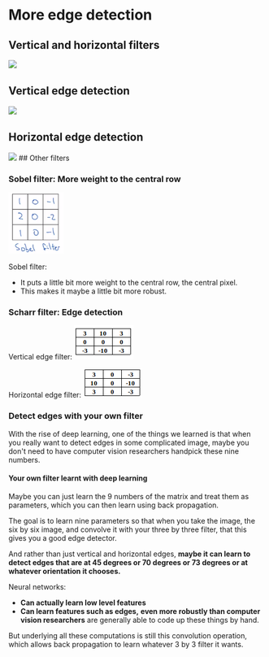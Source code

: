 # More edge detection

## Vertical and horizontal filters

<img src="../img/screenshot_from_2019-01-29_22-04-02.png" width="400" />

## Vertical edge detection

<img src="../img/screenshot_from_2019-01-29_21-44-04.png" width="450" />

## Horizontal edge detection

<img src="../img/screenshot_from_2019-01-29_22-10-08.png" width="400" />
## Other filters

### Sobel filter: More weight to the central row

![](img/sobel_filter.png)

Sobel filter: 

- It puts a little bit more weight to the central row, the central pixel.
- This makes it maybe a little bit more robust.

### Scharr filter: Edge detection

Vertical edge filter:
![](img/screenshot_from_2019-01-29_23-46-40.png)

Horizontal edge filter:
![](img/screenshot_from_2019-01-29_23-47-59.png)

### Detect edges with your own filter

With the rise of deep learning, one of the things we learned is that when you really want to detect edges in some complicated image, maybe you don't need to have computer vision researchers handpick these nine numbers.


#### Your own filter learnt with deep learning

Maybe you can just learn the 9 numbers of the matrix and treat them as parameters, which you can then learn using back propagation. 

The goal is to learn nine parameters so that when you take the image, the six by six image, and convolve it with your three by three filter, that this gives you a good edge detector.

And rather than just vertical and horizontal edges, **maybe it can learn to detect edges that are at 45 degrees or 70 degrees or 73 degrees or at whatever orientation it chooses.**

Neural networks:

- **Can actually learn low level features**
- **Can learn features such as edges,** __even more robustly than computer vision researchers__ are generally able to code up these things by hand.

But underlying all these computations is still this convolution operation, which allows back propagation to learn whatever 3 by 3 filter it wants.